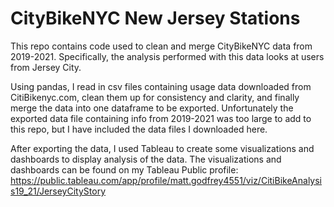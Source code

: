 # CityBikeNYC New Jersey Stations
This repo contains code used to clean and merge CityBikeNYC data from 2019-2021. Specifically, the analysis performed with this data looks at users from Jersey City. 

Using pandas, I read in csv files containing usage data downloaded from CitiBikenyc.com, clean them up for consistency and clarity, and finally merge the data into one dataframe to be exported. Unfortunately the exported data file containing info from 2019-2021 was too large to add to this repo, but I have included the data files I downloaded here.

After exporting the data, I used Tableau to create some visualizations and dashboards to display analysis of the data. The visualizations and dashboards can be found on my Tableau Public profile: https://public.tableau.com/app/profile/matt.godfrey4551/viz/CitiBikeAnalysis19_21/JerseyCityStory
